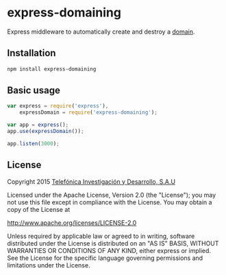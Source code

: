 # express-domaining

Express middleware to automatically create and destroy a [domain](https://nodejs.org/api/domain.html).

## Installation

```bash
npm install express-domaining
```

## Basic usage

```js
var express = require('express'),
    expressDomain = require('express-domaining');

var app = express();
app.use(expressDomain());

app.listen(3000);
```

## License

Copyright 2015 [Telefónica Investigación y Desarrollo, S.A.U](http://www.tid.es)

Licensed under the Apache License, Version 2.0 (the "License"); you may not use this file except in compliance with the License. You may obtain a copy of the License at

http://www.apache.org/licenses/LICENSE-2.0

Unless required by applicable law or agreed to in writing, software distributed under the License is distributed on an "AS IS" BASIS, WITHOUT WARRANTIES OR CONDITIONS OF ANY KIND, either express or implied. See the License for the specific language governing permissions and limitations under the License.
